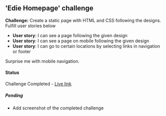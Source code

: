 ## 'Edie Homepage' challenge

**Challenge:** Create a static page with HTML and CSS following the designs. Fulfill user stories below

- **User story**:  I can see a page following the given design
- **User story**:  I can see a page on mobile following the given design
- **User story**:   I can go to certain locations by selecting links in navigation or footer

Surprise me with mobile navigation.

#### Status
Challenge Completed - [Live link](https://dev-challenges-io.vercel.app/responsive_web_developer/edie-homepage)

##### Pending 
- Add screenshot of the completed challenge

